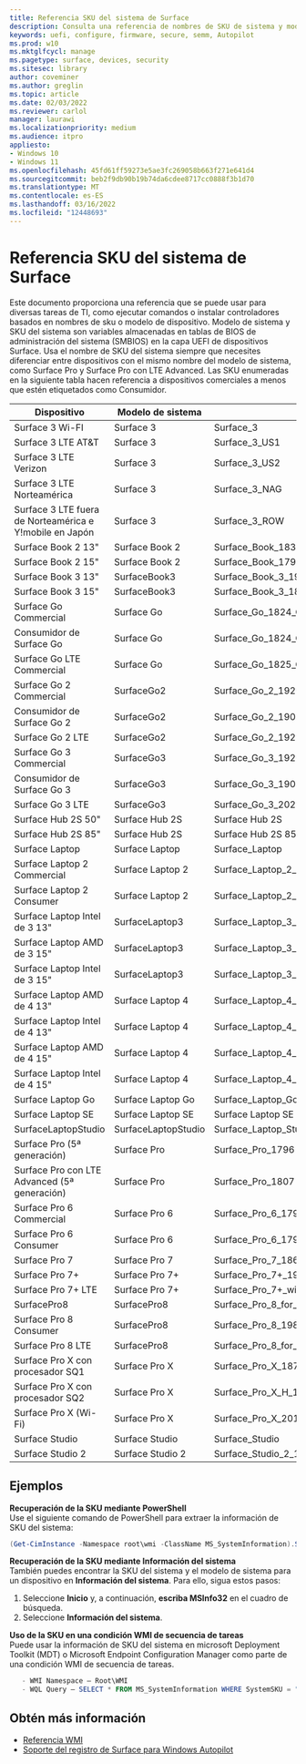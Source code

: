 ```yaml
---
title: Referencia SKU del sistema de Surface
description: Consulta una referencia de nombres de SKU de sistema y modelo de sistema para todos los dispositivos Surface.
keywords: uefi, configure, firmware, secure, semm, Autopilot
ms.prod: w10
ms.mktglfcycl: manage
ms.pagetype: surface, devices, security
ms.sitesec: library
author: coveminer
ms.author: greglin
ms.topic: article
ms.date: 02/03/2022
ms.reviewer: carlol
manager: laurawi
ms.localizationpriority: medium
ms.audience: itpro
appliesto:
- Windows 10
- Windows 11
ms.openlocfilehash: 45fd61ff59273e5ae3fc269058b663f271e641d4
ms.sourcegitcommit: beb2f9db90b19b74da6cdee8717cc0888f3b1d70
ms.translationtype: MT
ms.contentlocale: es-ES
ms.lasthandoff: 03/16/2022
ms.locfileid: "12448693"
---
```

# <a name="surface-system-sku-reference"></a>Referencia SKU del sistema de Surface

Este documento proporciona una referencia que se puede usar para diversas tareas de TI, como ejecutar comandos o instalar controladores basados en nombres de sku o modelo de dispositivo. Modelo de sistema y SKU del sistema son variables almacenadas en tablas de BIOS de administración del sistema (SMBIOS) en la capa UEFI de dispositivos Surface. Usa el nombre de SKU del sistema siempre que necesites diferenciar entre dispositivos con el mismo nombre del modelo de sistema, como Surface Pro y Surface Pro con LTE Advanced. Las SKU enumeradas en la siguiente tabla hacen referencia a dispositivos comerciales a menos que estén etiquetados como Consumidor. 

| Dispositivo   | Modelo de sistema | SKU del sistema       |
| ---------- | ----------- | -------------- |
| Surface 3 Wi-FI                                               | Surface 3        | Surface_3                        |
| Surface 3 LTE AT&T                                           | Surface 3        | Surface_3_US1                    |
| Surface 3 LTE Verizon                                        | Surface 3        | Surface_3_US2                    |
| Surface 3 LTE Norteamérica                                  | Surface 3        | Surface_3_NAG                    |
| Surface 3 LTE fuera de Norteamérica e Y!mobile en Japón | Surface 3        | Surface_3_ROW                    |
| Surface Book 2 13"                                           | Surface Book 2   | Surface_Book_1832                |
| Surface Book 2 15"                                           | Surface Book 2   | Surface_Book_1793                |
| Surface Book 3 13"                                           | SurfaceBook3   | Surface_Book_3_1900                |
| Surface Book 3 15"                                           | SurfaceBook3   | Surface_Book_3_1899
| Surface Go Commercial                                        | Surface Go       | Surface_Go_1824_Commercial       |
| Consumidor de Surface Go                                          | Surface Go       | Surface_Go_1824_Consumer         |
| Surface Go LTE Commercial                                    | Surface Go       | Surface_Go_1825_Commercial |
| Surface Go 2 Commercial                                      | SurfaceGo2     | Surface_Go_2_1926                |
| Consumidor de Surface Go 2                                        | SurfaceGo2     | Surface_Go_2_1901                |
| Surface Go 2 LTE                                             | SurfaceGo2     | Surface_Go_2_1927                |
| Surface Go 3 Commercial                                      | SurfaceGo3     | Surface_Go_3_1926                |
| Consumidor de Surface Go 3                                        | SurfaceGo3     | Surface_Go_3_1901                |
| Surface Go 3 LTE                                             | SurfaceGo3     | Surface_Go_3_2022                |
| Surface Hub 2S 50"                                           | Surface Hub 2S   | Surface Hub 2S                   |
| Surface Hub 2S 85"                                           | Surface Hub 2S   | Surface Hub 2S 85                |
| Surface Laptop                                               | Surface Laptop   | Surface_Laptop                   |
| Surface Laptop 2 Commercial                                  | Surface Laptop 2 | Surface_Laptop_2_1769_Commercial |
| Surface Laptop 2 Consumer                                    | Surface Laptop 2 | Surface_Laptop_2_1769_Consumer   |
| Surface Laptop Intel de 3 13"                                   | SurfaceLaptop3 | Surface_Laptop_3_1867:1868 |
| Surface Laptop AMD de 3 15"                                     | SurfaceLaptop3 | Surface_Laptop_3_1873      |
| Surface Laptop Intel de 3 15"                                   | SurfaceLaptop3 | Surface_Laptop_3_1872      |
| Surface Laptop AMD de 4 13"                                     | Surface Laptop 4 | Surface_Laptop_4_1958:1959    |
| Surface Laptop Intel de 4 13"                                   | Surface Laptop 4 | Surface_Laptop_4_1950:1951 |
| Surface Laptop AMD de 4 15"                                     | Surface Laptop 4 | Surface_Laptop_4_1952:1953     |
| Surface Laptop Intel de 4 15"                                   | Surface Laptop 4 | Surface_Laptop_4_1978:1979     |
| Surface Laptop Go                                            | Surface Laptop Go | Surface_Laptop_Go_1943      |
| Surface Laptop SE                                            | Surface Laptop SE | Surface Laptop SE            |
| SurfaceLaptopStudio                                        | SurfaceLaptopStudio | Surface_Laptop_Studio_1964 |
| Surface Pro (5ª generación)                                        | Surface Pro      | Surface_Pro_1796                 |
| Surface Pro con LTE Advanced (5ª generación)                      | Surface Pro      | Surface_Pro_1807                 |
| Surface Pro 6 Commercial                                     | Surface Pro 6    | Surface_Pro_6_1796_Commercial    |
| Surface Pro 6 Consumer                                       | Surface Pro 6    | Surface_Pro_6_1796_Consumer      |
| Surface Pro 7                                                | Surface Pro 7    | Surface_Pro_7_1866         |
| Surface Pro 7+                                               | Surface Pro 7+   | Surface_Pro_7+_1960|
| Surface Pro 7+ LTE                                           | Surface Pro 7+   | Surface_Pro_7+_with_LTE_Advanced_1961|
| SurfacePro8                                                | SurfacePro8    | Surface_Pro_8_for_Business_1983|
| Surface Pro 8 Consumer                                       | SurfacePro8    | Surface_Pro_8_1983|
| Surface Pro 8 LTE                                            | SurfacePro8    | Surface_Pro_8_for_Business_with_LTE_Advanced_1982|
| Surface Pro X con procesador SQ1                             | Surface Pro X    | Surface_Pro_X_1876         |
| Surface Pro X con procesador SQ2                             | Surface Pro X    | Surface_Pro_X_H_1876        |
| Surface Pro X (Wi-Fi)                                        | Surface Pro X    | Surface_Pro_X_2010        |
| Surface Studio                                               | Surface Studio   | Surface_Studio   |
| Surface Studio 2                                             | Surface Studio 2 | Surface_Studio_2_1707_Commercial   |


## <a name="examples"></a>Ejemplos

**Recuperación de la SKU mediante PowerShell**  
Use el siguiente comando de PowerShell para extraer la información de SKU del sistema:

 ``` powershell  
(Get-CimInstance -Namespace root\wmi -ClassName MS_SystemInformation).SystemSKU
```

**Recuperación de la SKU mediante Información del sistema**  
También puedes encontrar la SKU del sistema y el modelo de sistema para un dispositivo en **Información del sistema**. Para ello, sigua estos pasos:

1. Seleccione **Inicio** y, a continuación, **escriba MSInfo32** en el cuadro de búsqueda.  
1. Seleccione **Información del sistema**.

**Uso de la SKU en una condición WMI de secuencia de tareas**  
Puede usar la información de SKU del sistema en microsoft Deployment Toolkit (MDT) o Microsoft Endpoint Configuration Manager como parte de una condición WMI de secuencia de tareas.

 ``` powershell  
    - WMI Namespace – Root\WMI
    - WQL Query – SELECT * FROM MS_SystemInformation WHERE SystemSKU = "Surface_Pro_1796"
 ```

## <a name="learn-more"></a>Obtén más información

- [Referencia WMI](/windows/win32/wmisdk/wmi-reference)
- [Soporte del registro de Surface para Windows Autopilot](surface-autopilot-registration-support.md)

